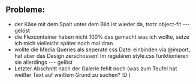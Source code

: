 ## Probleme:
- der Käse mit dem Spalt unter dem Bild ist wieder da, trotz object-fit  --- gelöst
- die Flexcontainer haben nicht 100% das gemacht was ich wollte, setze ich mich vielleicht später noch mal dran
- wollte die Media Queries als seperate css Datei einbinden via @import, hat aber das Design zerschossen! Im regulären style.css funktionieren sie allerdings --- gelöst
- Letzter Abschnitt nach der Galerie fehlt noch (was zum Teufel hat weißer Text auf weißem Grund zu suchen? :D )